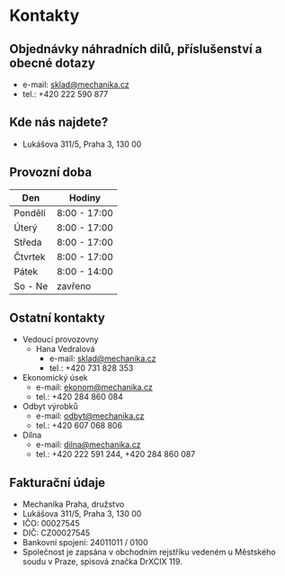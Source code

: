 # Kontakty

## Objednávky náhradních dilů, příslušenství a obecné dotazy
- e-mail: sklad@mechanika.cz
- tel.: +420 222 590 877

## Kde nás najdete?
- Lukášova 311/5, Praha 3, 130 00
<google mapa>

## Provozní doba
| Den      | Hodiny       |
|----------|--------------|
| Pondělí  | 8:00 - 17:00 |
| Úterý    | 8:00 - 17:00 |
| Středa   | 8:00 - 17:00 |
| Čtvrtek  | 8:00 - 17:00 |
| Pátek    | 8:00 - 14:00 |
| So - Ne  | zavřeno      |

## Ostatní kontakty
- Vedoucí provozovny
  - Hana Vedralová
    - e-mail: sklad@mechanika.cz
    - tel.: +420 731 828 353
- Ekonomický úsek
  - e-mail: ekonom@mechanika.cz
  - tel.: +420 284 860 084
- Odbyt výrobků
  - e-mail: odbyt@mechanika.cz
  - tel.: +420 607 068 806
- Dílna
  - e-mail: dilna@mechanika.cz
  - tel.: +420 222 591 244, +420 284 860 087

## Fakturační údaje
- Mechanika Praha, družstvo
- Lukášova 311/5, Praha 3, 130 00
- IČO: 00027545
- DIČ: CZ00027545
- Bankovní spojení: 24011011 / 0100
- Společnost je zapsána v obchodním rejstříku vedeném u Městského soudu v Praze, spisová značka DrXCIX 119.
